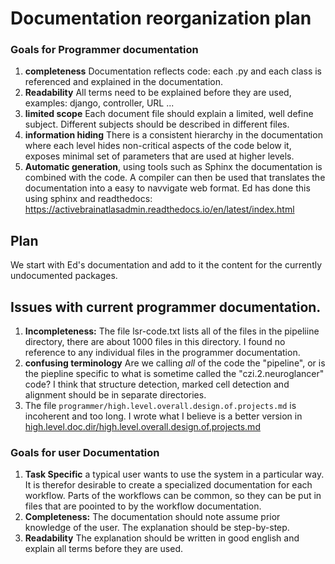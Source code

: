 # Documentation reorganization plan

### Goals for Programmer documentation

1. **completeness** Documentation reflects code: each .py and each class is referenced and explained in the documentation. 
2. **Readability** All terms need to be explained before they are used, examples: django, controller, URL ...
3. **limited scope** Each document file should explain a limited, well define subject. Different subjects should be described in different files.
4. **information hiding** There is a consistent hierarchy in the documentation where each level hides non-critical aspects of the code below it, exposes minimal set of parameters that are used at higher levels. 
5. **Automatic generation**, using tools such as Sphinx the documentation is combined with the code. A compiler can then be used that translates the documentation into a easy to navvigate web format.
Ed has done this using sphinx and readthedocs: https://activebrainatlasadmin.readthedocs.io/en/latest/index.html

## Plan
We start with Ed's documentation and add to it the content for the currently undocumented packages.

## Issues with current programmer documentation.

1. **Incompleteness:** The file lsr-code.txt lists all of the files in the pipeliine directory, there are about 1000 files in this directory. I found no reference to any individual files in the programmer documentation.
2. **confusing terminology** Are we calling *all* of the code the "pipeline", or is the piepline specific to what is sometime called the "czi.2.neuroglancer" code? I think that structure detection, marked cell detection and alignment should be in separate directories.
4. The file ` programmer/high.level.overall.design.of.projects.md `  is incoherent and too long. I wrote what I believe is a better version in [high.level.doc.dir/high.level.overall.design.of.projects.md](high.level.doc.dir/high.level.overall.design.of.projects.md)







### Goals for user Documentation

1. **Task Specific** a typical user wants to use the system in a particular way. It is therefor desirable to create a specialized documentation for each workflow. Parts of the workflows can be common, so they can be put in files that are poointed to by the workflow documentation.
2. **Completeness:** The documentation should note assume prior knowledge of the user. The explanation should be step-by-step.
3. **Readability** The explanation should be written in good english and explain all terms before they are used.
